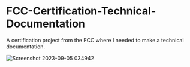 # FCC-Certification-Technical-Documentation

A certification project from the FCC where I needed to make a technical documentation.

![Screenshot 2023-09-05 034942](https://github.com/LazyRedCat/FCC-Certification-Technical-Documentation/assets/143682146/035c397e-3230-4437-8040-8bcbc854740e)
